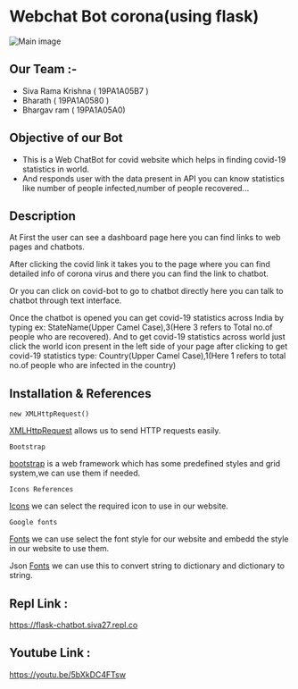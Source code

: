 # Webchat Bot corona(using flask)
![Main image](https://th.bing.com/th/id/OIP.QycClca7xDILzMoFNDvZyAHaD4?w=331&h=180&c=7&o=5&dpr=1.25&pid=1.7)
## Our Team :-
 * Siva Rama Krishna ( 19PA1A05B7 )
 * Bharath ( 19PA1A0580 )
 * Bhargav ram ( 19PA1A05A0)

## Objective of our Bot
 * This is a Web ChatBot for covid website which helps in finding covid-19 statistics in world.
 * And responds user with the data present in API you can know statistics like number of people infected,number of people recovered...

## Description 

At First the user can see a dashboard page here you can find links to web pages and chatbots. 

After clicking the covid link it takes you to the page where you can find detailed info of corona virus and there you can find the link to chatbot.

Or you can click on covid-bot to go to chatbot directly here you can talk to chatbot through text interface.
	
Once the chatbot is opened you can get covid-19 statistics across India by typing ex: StateName(Upper Camel Case),3(Here 3 refers to Total no.of people who are recovered).
And to get covid-19 statistics  across world just click the world icon present in the left side of your page after clicking to get covid-19 statistics type: Country(Upper Camel Case),1(Here 1 refers to total no.of people who are infected in the country)

## Installation & References
	
	new XMLHttpRequest()
[XMLHttpRequest](https://www.w3schools.com/xml/xml_http.asp) allows us to send HTTP requests easily.
		
	Bootstrap
[bootstrap](https://getbootstrap.com/) is a web framework which has some predefined styles and grid system,we can use them if needed.
		
	Icons References
[Icons](https://www.w3schools.com/icons/default.asp) we can select the required icon to use in our website.
		
	Google fonts
[Fonts](https://fonts.google.com/) we can use select the font style for our website and embedd the style in our website to use them.

 Json
[Fonts](https://fonts.google.com/) we can use this to convert string to dictionary and dictionary to string. 

## Repl Link :

https://flask-chatbot.siva27.repl.co


## Youtube Link :

https://youtu.be/5bXkDC4FTsw
